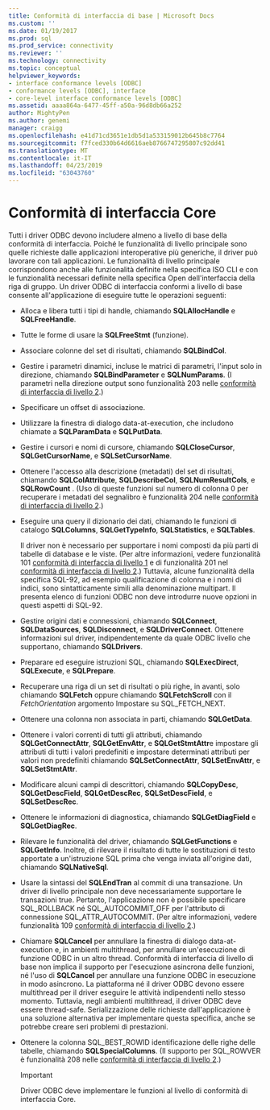 ```yaml
---
title: Conformità di interfaccia di base | Microsoft Docs
ms.custom: ''
ms.date: 01/19/2017
ms.prod: sql
ms.prod_service: connectivity
ms.reviewer: ''
ms.technology: connectivity
ms.topic: conceptual
helpviewer_keywords:
- interface conformance levels [ODBC]
- conformance levels [ODBC], interface
- core-level interface conformance levels [ODBC]
ms.assetid: aaaa864a-6477-45ff-a50a-96d8db66a252
author: MightyPen
ms.author: genemi
manager: craigg
ms.openlocfilehash: e41d71cd3651e1db5d1a533159012b645b8c7764
ms.sourcegitcommit: f7fced330b64d6616aeb8766747295807c92dd41
ms.translationtype: MT
ms.contentlocale: it-IT
ms.lasthandoff: 04/23/2019
ms.locfileid: "63043760"
---
```

# <a name="core-interface-conformance"></a>Conformità di interfaccia Core
Tutti i driver ODBC devono includere almeno a livello di base della conformità di interfaccia. Poiché le funzionalità di livello principale sono quelle richieste dalle applicazioni interoperative più generiche, il driver può lavorare con tali applicazioni. Le funzionalità di livello principale corrispondono anche alle funzionalità definite nella specifica ISO CLI e con le funzionalità necessari definite nella specifica Open dell'interfaccia della riga di gruppo. Un driver ODBC di interfaccia conformi a livello di base consente all'applicazione di eseguire tutte le operazioni seguenti:  
  
-   Alloca e libera tutti i tipi di handle, chiamando **SQLAllocHandle** e **SQLFreeHandle**.  
  
-   Tutte le forme di usare la **SQLFreeStmt** (funzione).  
  
-   Associare colonne del set di risultati, chiamando **SQLBindCol**.  
  
-   Gestire i parametri dinamici, incluse le matrici di parametri, l'input solo in direzione, chiamando **SQLBindParameter** e **SQLNumParams**. (I parametri nella direzione output sono funzionalità 203 nelle [conformità di interfaccia di livello 2](../../../odbc/reference/develop-app/level-2-interface-conformance.md).)  
  
-   Specificare un offset di associazione.  
  
-   Utilizzare la finestra di dialogo data-at-execution, che includono chiamate a **SQLParamData** e **SQLPutData**.  
  
-   Gestire i cursori e nomi di cursore, chiamando **SQLCloseCursor**, **SQLGetCursorName**, e **SQLSetCursorName**.  
  
-   Ottenere l'accesso alla descrizione (metadati) del set di risultati, chiamando **SQLColAttribute**, **SQLDescribeCol**, **SQLNumResultCols**, e **SQLRowCount** . (Uso di queste funzioni sul numero di colonna 0 per recuperare i metadati del segnalibro è funzionalità 204 nelle [conformità di interfaccia di livello 2](../../../odbc/reference/develop-app/level-2-interface-conformance.md).)  
  
-   Eseguire una query il dizionario dei dati, chiamando le funzioni di catalogo **SQLColumns**, **SQLGetTypeInfo**, **SQLStatistics**, e **SQLTables**.  
  
     Il driver non è necessario per supportare i nomi composti da più parti di tabelle di database e le viste. (Per altre informazioni, vedere funzionalità 101 [conformità di interfaccia di livello 1](../../../odbc/reference/develop-app/level-1-interface-conformance.md) e di funzionalità 201 nel [conformità di interfaccia di livello 2](../../../odbc/reference/develop-app/level-2-interface-conformance.md).) Tuttavia, alcune funzionalità della specifica SQL-92, ad esempio qualificazione di colonna e i nomi di indici, sono sintatticamente simili alla denominazione multipart. Il presenta elenco di funzioni ODBC non deve introdurre nuove opzioni in questi aspetti di SQL-92.  
  
-   Gestire origini dati e connessioni, chiamando **SQLConnect**, **SQLDataSources**, **SQLDisconnect**, e **SQLDriverConnect**. Ottenere informazioni sul driver, indipendentemente da quale ODBC livello che supportano, chiamando **SQLDrivers**.  
  
-   Preparare ed eseguire istruzioni SQL, chiamando **SQLExecDirect**, **SQLExecute**, e **SQLPrepare**.  
  
-   Recuperare una riga di un set di risultati o più righe, in avanti, solo chiamando **SQLFetch** oppure chiamando **SQLFetchScroll** con il *FetchOrientation* argomento Impostare su SQL_FETCH_NEXT.  
  
-   Ottenere una colonna non associata in parti, chiamando **SQLGetData**.  
  
-   Ottenere i valori correnti di tutti gli attributi, chiamando **SQLGetConnectAttr**, **SQLGetEnvAttr**, e **SQLGetStmtAttr**e impostare gli attributi di tutti i valori predefiniti e impostare determinati attributi per valori non predefiniti chiamando **SQLSetConnectAttr**, **SQLSetEnvAttr**, e **SQLSetStmtAttr**.  
  
-   Modificare alcuni campi di descrittori, chiamando **SQLCopyDesc**, **SQLGetDescField**, **SQLGetDescRec**, **SQLSetDescField**, e **SQLSetDescRec**.  
  
-   Ottenere le informazioni di diagnostica, chiamando **SQLGetDiagField** e **SQLGetDiagRec**.  
  
-   Rilevare le funzionalità del driver, chiamando **SQLGetFunctions** e **SQLGetInfo**. Inoltre, di rilevare il risultato di tutte le sostituzioni di testo apportate a un'istruzione SQL prima che venga inviata all'origine dati, chiamando **SQLNativeSql**.  
  
-   Usare la sintassi del **SQLEndTran** al commit di una transazione. Un driver di livello principale non deve necessariamente supportare le transazioni true. Pertanto, l'applicazione non è possibile specificare SQL_ROLLBACK né SQL_AUTOCOMMIT_OFF per l'attributo di connessione SQL_ATTR_AUTOCOMMIT. (Per altre informazioni, vedere funzionalità 109 [conformità di interfaccia di livello 2](../../../odbc/reference/develop-app/level-2-interface-conformance.md).)  
  
-   Chiamare **SQLCancel** per annullare la finestra di dialogo data-at-execution e, in ambienti multithread, per annullare un'esecuzione di funzione ODBC in un altro thread. Conformità di interfaccia di livello di base non implica il supporto per l'esecuzione asincrona delle funzioni, né l'uso di **SQLCancel** per annullare una funzione ODBC in esecuzione in modo asincrono. La piattaforma né il driver ODBC devono essere multithread per il driver eseguire le attività indipendenti nello stesso momento. Tuttavia, negli ambienti multithread, il driver ODBC deve essere thread-safe. Serializzazione delle richieste dall'applicazione è una soluzione alternativa per implementare questa specifica, anche se potrebbe creare seri problemi di prestazioni.  
  
-   Ottenere la colonna SQL_BEST_ROWID identificazione delle righe delle tabelle, chiamando **SQLSpecialColumns**. (Il supporto per SQL_ROWVER è funzionalità 208 nelle [conformità di interfaccia di livello 2](../../../odbc/reference/develop-app/level-2-interface-conformance.md).)  
  
    > [!IMPORTANT]  
    >  Driver ODBC deve implementare le funzioni al livello di conformità di interfaccia Core.
